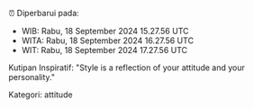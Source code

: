 ⏰ Diperbarui pada:
- WIB: Rabu, 18 September 2024 15.27.56 UTC
- WITA: Rabu, 18 September 2024 16.27.56 UTC
- WIT: Rabu, 18 September 2024 17.27.56 UTC

Kutipan Inspiratif:
"Style is a reflection of your attitude and your personality."


Kategori: attitude

